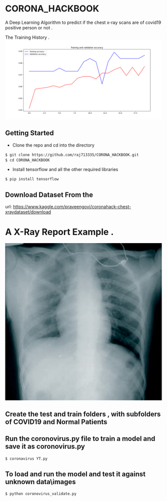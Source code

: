 # CORONA_HACKBOOK

A Deep Learning Algorithm to predict if the chest x-ray scans are of  covid19 positive person or not .



The Training History .
![](Training_history.png)


## Getting Started
- Clone the repo and cd into the directory
```sh
$ git clone https://github.com/raj713335/CORONA_HACKBOOK.git
$ cd CORONA_HACKBOOK
```

- Install tensorflow and all the other required libraries 

```sh
$ pip install tensorflow
```


## Download Dataset From the 
url: https://www.kaggle.com/praveengovi/coronahack-chest-xraydataset/download


# A X-Ray Report Example .

![](gr1_lrg-a.jpg)


## Create the test and train folders , with subfolders of COVID19 and Normal Patients


## Run the coronovirus.py file to train a model and save it as coronovirus.py

```sh
$ coronavirus YT.py
```

## To load and run the model and test it against unknown data\images 


```sh
$ python coronovirus_validate.py
```

